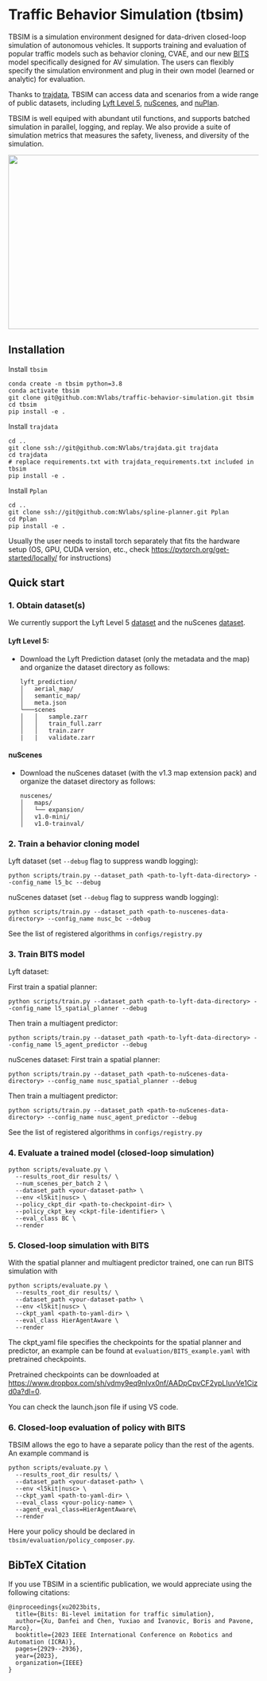 # Traffic Behavior Simulation (tbsim)
TBSIM is a simulation environment designed for data-driven closed-loop simulation of autonomous vehicles. It supports training and evaluation of popular traffic models such as behavior cloning, CVAE, and our new [BITS](https://arxiv.org/abs/2208.12403) model specifically designed for AV simulation. The users can flexibly specify the simulation environment and plug in their own model (learned or analytic) for evaluation.

Thanks to [trajdata](https://github.com/NVlabs/trajdata), TBSIM can access data and scenarios from a wide range of public datasets, including [Lyft Level 5](https://woven.toyota/en/prediction-dataset), [nuScenes](https://www.nuscenes.org/nuscenes), and [nuPlan](https://nuplan.org/).

TBSIM is well equiped with abundant util functions, and supports batched simulation in parallel, logging, and replay. We also provide a suite of simulation metrics that measures the safety, liveness, and diversity of the simulation.

<img src="assets/sample_rollout.gif" width="750" height="350"/>

## Installation

Install `tbsim`
```angular2html
conda create -n tbsim python=3.8
conda activate tbsim
git clone git@github.com:NVlabs/traffic-behavior-simulation.git tbsim
cd tbsim
pip install -e .
```

Install `trajdata`
```
cd ..
git clone ssh://git@github.com:NVlabs/trajdata.git trajdata
cd trajdata
# replace requirements.txt with trajdata_requirements.txt included in tbsim
pip install -e .
```

Install `Pplan`
```
cd ..
git clone ssh://git@github.com:NVlabs/spline-planner.git Pplan
cd Pplan
pip install -e .
```

Usually the user needs to install torch separately that fits the hardware setup (OS, GPU, CUDA version, etc., check https://pytorch.org/get-started/locally/ for instructions)
## Quick start
### 1. Obtain dataset(s)
We currently support the Lyft Level 5 [dataset](https://woven.toyota/en/prediction-dataset) and the nuScenes [dataset](https://www.nuscenes.org/nuscenes).

#### Lyft Level 5:
* Download the Lyft Prediction dataset (only the metadata and the map) and organize the dataset directory as follows:
    ```
    lyft_prediction/
    │   aerial_map/
    │   semantic_map/
    │   meta.json
    └───scenes
    │   │   sample.zarr
    │   │   train_full.zarr
    │   │   train.zarr
    |   |   validate.zarr
    ```

#### nuScenes
* Download the nuScenes dataset (with the v1.3 map extension pack) and organize the dataset directory as follows:
    ```
    nuscenes/
    │   maps/
    │   └── expansion/
    │   v1.0-mini/
    │   v1.0-trainval/
    ```
### 2. Train a behavior cloning model
Lyft dataset (set `--debug` flag to suppress wandb logging):
```
python scripts/train.py --dataset_path <path-to-lyft-data-directory> --config_name l5_bc --debug
```

nuScenes dataset (set `--debug` flag to suppress wandb logging):
```
python scripts/train.py --dataset_path <path-to-nuscenes-data-directory> --config_name nusc_bc --debug
```

See the list of registered algorithms in `configs/registry.py`

### 3. Train BITS model

Lyft dataset:

First train a spatial planner:
```
python scripts/train.py --dataset_path <path-to-lyft-data-directory> --config_name l5_spatial_planner --debug
```
Then train a multiagent predictor:
```
python scripts/train.py --dataset_path <path-to-lyft-data-directory> --config_name l5_agent_predictor --debug
```

nuScenes dataset:
First train a spatial planner:
```
python scripts/train.py --dataset_path <path-to-nuScenes-data-directory> --config_name nusc_spatial_planner --debug
```
Then train a multiagent predictor:
```
python scripts/train.py --dataset_path <path-to-nuScenes-data-directory> --config_name nusc_agent_predictor --debug
```

See the list of registered algorithms in `configs/registry.py`
### 4. Evaluate a trained model (closed-loop simulation)
```
python scripts/evaluate.py \
  --results_root_dir results/ \
  --num_scenes_per_batch 2 \
  --dataset_path <your-dataset-path> \
  --env <l5kit|nusc> \
  --policy_ckpt_dir <path-to-checkpoint-dir> \
  --policy_ckpt_key <ckpt-file-identifier> \
  --eval_class BC \
  --render
```

### 5. Closed-loop simulation with BITS
With the spatial planner and multiagent predictor trained, one can run BITS simulation with

```
python scripts/evaluate.py \
  --results_root_dir results/ \
  --dataset_path <your-dataset-path> \
  --env <l5kit|nusc> \
  --ckpt_yaml <path-to-yaml-dir> \
  --eval_class HierAgentAware \
  --render
```
The ckpt_yaml file specifies the checkpoints for the spatial planner and predictor, an example can be found at `evaluation/BITS_example.yaml` with pretrained checkpoints.

Pretrained checkpoints can be downloaded at https://www.dropbox.com/sh/vdmy9eq9nlvx0nf/AADpCpvCF2ypLIuvVe1Cizd0a?dl=0.

You can check the launch.json file if using VS code.

### 6. Closed-loop evaluation of policy with BITS

TBSIM allows the ego to have a separate policy than the rest of the agents. An example command is

```
python scripts/evaluate.py \
  --results_root_dir results/ \
  --dataset_path <your-dataset-path> \
  --env <l5kit|nusc> \
  --ckpt_yaml <path-to-yaml-dir> \
  --eval_class <your-policy-name> \
  --agent_eval_class=HierAgentAware\
  --render
```

Here your policy should be declared in `tbsim/evaluation/policy_composer.py`.
## BibTeX Citation

If you use TBSIM in a scientific publication, we would appreciate using the following citations:

```
@inproceedings{xu2023bits,
  title={Bits: Bi-level imitation for traffic simulation},
  author={Xu, Danfei and Chen, Yuxiao and Ivanovic, Boris and Pavone, Marco},
  booktitle={2023 IEEE International Conference on Robotics and Automation (ICRA)},
  pages={2929--2936},
  year={2023},
  organization={IEEE}
}

```
